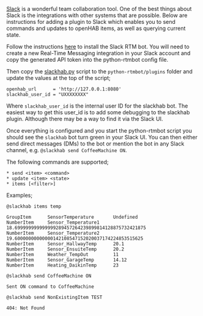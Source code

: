 [Slack](www.slack.com) is a wonderful team collaboration tool. One of the best things about Slack is the integrations with other systems that are possible. Below are instructions for adding a plugin to Slack which enables you to send commands and updates to openHAB items, as well as querying current state.

Follow the instructions [here](https://github.com/slackhq/python-rtmbot) to install the Slack RTM bot. You will need to create a new Real-Time Messaging integration in your Slack account and copy the generated API token into the python-rtmbot config file.

Then copy the [slackhab.py](https://gist.github.com/sumnerboy12/bc40668005b3e4358d2a) script to the `python-rtmbot/plugins` folder and update the values at the top of the script;

```
openhab_url      = 'http://127.0.0.1:8080'
slackhab_user_id = "UXXXXXXXX"
```

Where `slackhab_user_id` is the internal user ID for the slackhab bot. The easiest way to get this user_id is to add some debugging to the slackhab plugin. Although there may be a way to find it via the Slack UI.

Once everything is configured and you start the python-rtmbot script you should see the `slackhab` bot turn green in your Slack UI. You can then either send direct messages (DMs) to the bot or mention the bot in any Slack channel, e.g. `@slackhab send CoffeeMachine ON`.

The following commands are supported;

```
* send <item> <command>
* update <item> <state>
* items [<filter>]
```

Examples;

`@slackhab items temp`
```
GroupItem      SensorTemperature       Undefined
NumberItem     Sensor_Temperature1     18.699999999999999289457264239899814128875732421875
NumberItem     Sensor_Temperature2     19.60000000000000142108547152020037174224853515625
NumberItem     Sensor_HallwayTemp      20.1
NumberItem     Sensor_EnsuiteTemp      20.2
NumberItem     Weather_TempOut         11
NumberItem     Sensor_GarageTemp       14.12
NumberItem     Heating_DaikinTemp      23
```

`@slackhab send CoffeeMachine ON`
```
Sent ON command to CoffeeMachine
```

`@slackhab send NonExistingItem TEST`
```
404: Not Found
```

